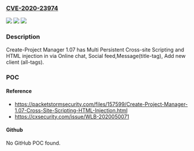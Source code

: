 ### [CVE-2020-23974](https://cve.mitre.org/cgi-bin/cvename.cgi?name=CVE-2020-23974)
![](https://img.shields.io/static/v1?label=Product&message=n%2Fa&color=blue)
![](https://img.shields.io/static/v1?label=Version&message=n%2Fa&color=blue)
![](https://img.shields.io/static/v1?label=Vulnerability&message=n%2Fa&color=brighgreen)

### Description

Create-Project Manager 1.07 has Multi Persistent Cross-site Scripting and HTML injection in via Online chat, Social feed,Message(title-tag), Add new client (all-tags).

### POC

#### Reference
- https://packetstormsecurity.com/files/157599/Create-Project-Manager-1.07-Cross-Site-Scripting-HTML-Injection.html
- https://cxsecurity.com/issue/WLB-2020050071

#### Github
No GitHub POC found.

